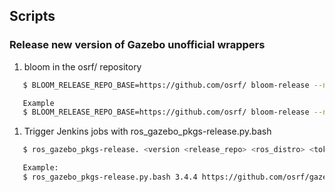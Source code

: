 ## Scripts

### Release new version of Gazebo unofficial wrappers

1. bloom in the osrf/ repository
```bash
   $ BLOOM_RELEASE_REPO_BASE=https://github.com/osrf/ bloom-release --no-pull-request --rosdistro <ros_distro> --track <ros_distro> gazeboX_ros[2]_pkgs

   Example
   $ BLOOM_RELEASE_REPO_BASE=https://github.com/osrf/ bloom-release --no-pull-request --rosdistro foxy --track foxy gazebo11_ros2_pkgs
```

1. Trigger Jenkins jobs with ros_gazebo_pkgs-release.py.bash
```bash
   $ ros_gazebo_pkgs-release. <version <release_repo> <ros_distro> <token> 'other arguments used in release.py'*

   Example:
   $ ros_gazebo_pkgs-release.py.bash 3.4.4 https://github.com/osrf/gazebo11_ros2_pkgs-release foxy xxx -r 1 --dry-run
```
